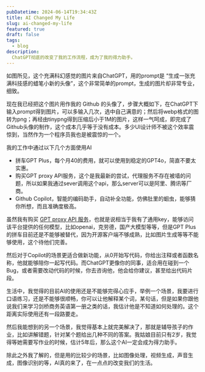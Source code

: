 ```yaml
---
pubDatetime: 2024-06-14T19:34:43Z
title: AI Changed My Life
slug: ai-changed-my-life
featured: true
draft: false
tags:
  - blog
description:
  ChatGPT彻底的改变了我的工作流程，成为了我的得力助手。
---
```


<!-- ![xiaoxin](@assets/images/xiaoxin-head4-tiny.png) -->


如图所见，这个充满科幻感觉的图片来自ChatGPT，用的prompt是 “生成一张充满科技感的蜡笔小新的头像”，这个非常简单的prompt，生成的图片却非常专业，细致。

现在我已经把这个图片用作我的 Github 的头像了，步骤大概如下，在ChatGPT下输入prompt得到图片，可以多输入几次，选中自己满意的；然后将webp格式的图转为png；再经由tinypng得到压缩后小于1M的图片，这样一气呵成，即完成了Github头像的制作，这个成本几乎等于没有成本。多少UI设计师不被这个效率震惊到，当然作为一个程序员我也是被震惊的一个。

我的工作中通过以下几个方面使用AI

- 拼车GPT Plus，每个月40的费用，就可以使用到稳定的GPT4o，简直不要太实惠。
- 购买GPT proxy API服务，这个是我最新的尝试，代理服务不存在被墙的问题，所以如果我通过sever调用这个api，那么server可以是阿里、腾讯等厂商。
- Github Copilot，智能的编码助手，自动补全功能，仿佛肚里的蛔虫，能够猜你所想，而且准确度极高。

虽然我有购买 [GPT proxy API 服务](https://oneapi.gptnb.me/)，也就是说相当于我有了通用key，能够访问该平台提供的任何模型，比如openai，克劳德，国产大模型等等，但是GPT Plus 的拼车目前还是不能够被替代，因为开源客户端不够成熟，比如图片生成等等不能够使用，这个待他们完善。

然后对于Copilot的场景更适合做新功能，从0开始写代码，你给出注释或者函数名称，他就能够陪你一起写代码。而ChatGPT更像你的同事，适合用在碰到一个Bug，或者需要改动代码的时候，你去咨询他，他会给你建议，甚至给出代码片段。

生活中，我觉得的目前AI的使用还是不能够完得心应手，举例一个场景，我要进行口语练习，还是不能够很顺畅，你可以让他解释某个词，某句话，但是如果你跟他说我们来学习剑桥商务英语第一册之类的话，我估计他是不知道如何处理的。这个距离实际使用还有一段路要走。

然后我能想到的另一个场景，我觉得基本上就完美解决了，那就是辅导孩子的作业，比如讲解错题，针对某个题给出几种不同的答案。我姑娘目前只有2岁，我觉得等她需要写作业的时候，估计5年后，那么这个AI一定会成为得力助手。

除此之外我了解的，但是用的比较少的场景，比如图像处理，视频生成，声音生成，图像识别的等，AI真的来了，在一点点的改变我们的生活。